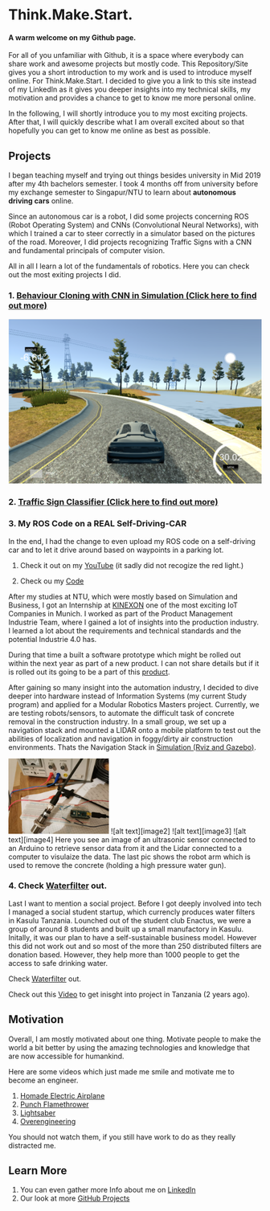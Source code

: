 # Think.Make.Start.

[//]: # (Image References)
[image1]: ./examples/simulator.png "Recovery Image"
[image2]: ./examples/ultrasonic.jpeg "Ultrasonic"
[image3]: ./examples/robotArm.jpeg "Robot Arm"
[image4]: ./examples/LIDAR.jpeg "LIDAR"

#### A **warm welcome** on my Github page. 


For all of you unfamiliar with Github, it is a space where everybody can share work and awesome projects but mostly code. This Repository/Site gives you a short introduction to my work and is used to introduce myself online. For Think.Make.Start. I decided to give you a link to this site instead of my LinkedIn as it gives you deeper insights into my technical skills, my motivation and provides a chance to get to know me more personal online. 

In the following, I will shortly introduce you to my most exciting projects. After that, I will quickly describe what I am overall excited about so that hopefully you can get to know me online as best as possible. 

## Projects

I began teaching myself and trying out things besides university in Mid 2019 after my 4th bachelors semester. I took 4 months off from university before my exchange semester to Singapur/NTU to learn about **autonomous driving cars** online. 

Since an autonomous car is a robot, I did some projects concerning ROS (Robot Operating System) and CNNs (Convolutional Neural Networks), with which I trained a car to steer correctly in a simulator based on the pictures of the road. Moreover, I did projects recognizing Traffic Signs with a CNN and fundamental principals of computer vision.

All in all I learn a lot of the fundamentals of robotics. Here you can check out the most exiting projects I did.


### 1. [Behaviour Cloning with CNN in Simulation (Click here to find out more)](https://github.com/VinzenzTrimborn/Behavioral-Cloning)

![alt text][image1]

### 2. [Traffic Sign Classifier (Click here to find out more)](https://github.com/VinzenzTrimborn/TrafficSignClassifier)

### 3. My ROS Code on a REAL Self-Driving-CAR
In the end, I had the change to even upload my ROS code on a self-driving car and to let it drive around based on waypoints in a parking lot.

1. Check it out on my [YouTube](https://youtu.be/89S7Zg-x7hw) (it sadly did not recogize the red light.)

2. Check ou my [Code](https://github.com/VinzenzTrimborn/CarND-Capstone)

After my studies at NTU, which were mostly based on Simulation and Business, I got an Internship at [KINEXON](https://kinexon.com) one of the most exciting IoT Companies in Munich. I worked as part of the Product Management Industrie Team, where I gained a lot of insights into the production industry. I learned a lot about the requirements and technical standards and the potential Industrie 4.0 has.

During that time a built a software prototype which might be rolled out within the next year as part of a new product. I can not share details but if it is rolled out its going to be a part of this [product](https://kinexon.com/de/robotik). 

After gaining so many insight into the automation industry, I decided to dive deeper into hardware instead of Information Systems (my current Study program) and applied for a Modular Robotics Masters project. Currently, we are testing robots/sensors, to automate the difficult task of concrete removal in the construction industry. In a small group, we set up a navigation stack and mounted a LIDAR onto a mobile platform to test out the abilities of localization and navigation in foggy/dirty air construction environments. Thats the Navigation Stack in [Simulation (Rviz and Gazebo)](https://youtu.be/7Jnp075ZveI). 

<img src="./examples/ultrasonic.jpeg" alt="drawing" width="200"/>
![alt text][image2] ![alt text][image3] ![alt text][image4]
Here you see an image of an ultrasonic sensor connected to an Arduino to retrieve sensor data from it and the Lidar connected to a computer to visulaize the data. The last pic shows the robot arm which is used to remove the concrete (holding a high pressure water gun).

### 4. Check [Waterfilter](https://waterfilter.care) out.
Last I want to mention a social project. Before I got deeply involved into tech I managed a social student startup, which currencly produces water filters in Kasulu Tanzania. Lounched out of the student club Enactus, we were a group of around 8 students and built up a small manufactory in Kasulu. Initally, it was our plan to have a self-sustainable business model. However this did not work out and so most of the more than 250 distributed filters are donation based. However, they help more than 1000 people to get the access to safe drinking water.

Check [Waterfilter](https://waterfilter.care) out.

Check out this [Video]() to get inisght into project in Tanzania (2 years ago).

## Motivation
Overall, I am mostly motivated about one thing. Motivate people to make the world a bit better by using the amazing technologies and knowledge that are now accessible for humankind. 

Here are some videos which just made me smile and motivate me to become an engineer. 

1. [Homade Electric Airplane](https://www.youtube.com/watch?v=hp7JcmwKQcU&t=743s)
2. [Punch Flamethrower](https://www.youtube.com/watch?v=GS9A1JuOKE8)
3. [Lightsaber](https://www.youtube.com/watch?v=xC6J4T_hUKg)
4. [Overengineering](https://www.youtube.com/watch?v=h4T_LlK1VE4)

You should not watch them, if you still have work to do as they really distracted me.

## Learn More
1. You can even gather more Info about me on [LinkedIn](https://www.linkedin.com/in/vinzenz-trimborn)
2. Our look at more [GitHub Projects](https://github.com/VinzenzTrimborn)
